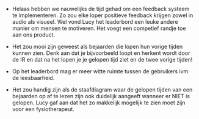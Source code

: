 - Helaas hebben we nauwelijks de tijd gehad om een feedback systeem te implementeren. Zo zou elke loper positieve feedback krijgen zowel in audio als visueel. Wel vond Lucy het leaderbord een leuke andere manier om mensen te motiveren. Het voegt een competief randje toe aan ons product.

- Het zou mooi zijn geweest als bejaarden die lopen hun vorige tijden kunnen zien. Denk aan dat je bijvoorbeeld loopt en herkent wordt door de IR en dat na het lopen je je gelopen tijd ziet en de twee vorige tijden!

- Op het leaderbord mag er meer witte ruimte tussen de gebruikers ivm de leesbaarheid.

- Het zou handig zijn als de staafdiagram waar de gelopen tijden van een bejaarden op af te lezen zijn ook duidelijk aangeeft wanneer er NIET is gelopen. Lucy gaf aan dat het zo makkelijk mogelijk te zien moet zijn voor een fysiotherapeut.
